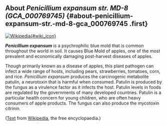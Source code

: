 About *Penicillium expansum str. MD-8 (GCA\_000769745)* {#about-penicillium-expansum-str.-md-8-gca_000769745 .first}
-------------------------------------------------------

[![Wikipedia](/img/wikipedia_logo_v2_en.png){#wiki_icon}](http://en.wikipedia.org/wiki/Penicillium_expansum)

***Penicillium expansum*** is a psychrophilic blue mold that is common
throughout the world in soil. It causes Blue Mold of apples, one of the
most prevalent and economically damaging post-harvest diseases of
apples.

Though primarily known as a disease of apples, this plant pathogen can
infect a wide range of hosts, including pears, strawberries, tomatoes,
corn, and rice. *Penicillium expansum* produces the carcinogenic
metabolite patulin, a neurotoxin that is harmful when consumed. Patulin
is produced by the fungus as a virulence factor as it infects the host.
Patulin levels in foods are regulated by the governments of many
developed countries. Patulin is a particular health concern for young
children, who are often heavy consumers of apple products. The fungus
can also produce the mycotoxin citrinin.

([Text](http://en.wikipedia.org/wiki/Penicillium_expansum) from
[Wikipedia](http://en.wikipedia.org/), the free encyclopaedia.)
